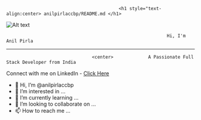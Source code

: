 
                                              <h1 style="text-align:center> anilpirlaccbp/README.md </h1> 

![Alt text](https://raw.githubusercontent.com/PolarBearGG/PolarBearGG/master/web-developer.gif )











                                                                Hi, I'm Anil Pirla




__________________________________________________________________________________________________________________________________________________

                                    <center>             A Passionate Full Stack Developer from India
                                                              
Connect with me on LinkedIn - <a href="https://www.linkedin.com/in/anils12/">Click Here</a>




</center>



- 👋 Hi, I’m @anilpirlaccbp
- 👀 I’m interested in ...
- 🌱 I’m currently learning ...
- 💞️ I’m looking to collaborate on ...
- 📫 How to reach me ...

<!---
anilpirlaccbp/anilpirlaccbp is a ✨ special ✨ repository because its `README.md` (this file) appears on your GitHub profile.
You can click the Preview link to take a look at your changes.
--->
